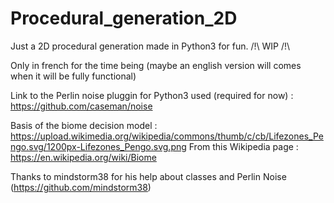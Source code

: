 # Procedural_generation_2D
Just a 2D procedural generation made in Python3 for fun. /!\ WIP  /!\

Only in french for the time being (maybe an english version will comes when it will be fully functional)

Link to the Perlin noise pluggin for Python3 used (required for now) :
https://github.com/caseman/noise

Basis of the biome decision model :
https://upload.wikimedia.org/wikipedia/commons/thumb/c/cb/Lifezones_Pengo.svg/1200px-Lifezones_Pengo.svg.png
From this Wikipedia page :
https://en.wikipedia.org/wiki/Biome

Thanks to mindstorm38 for his help about classes and Perlin Noise (https://github.com/mindstorm38)
